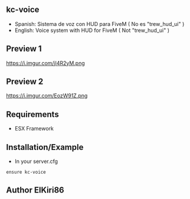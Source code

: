 ## kc-voice
- Spanish: Sistema de voz con HUD para FiveM ( No es "trew_hud_ui" )
- English: Voice system with HUD for FiveM ( Not "trew_hud_ui" )

## Preview 1
https://i.imgur.com/jl4R2yM.png

## Preview 2
https://i.imgur.com/EozW91Z.png

## Requirements
 - ESX Framework

## Installation/Example
- In your server.cfg

```
ensure kc-voice
```
## Author ElKiri86
